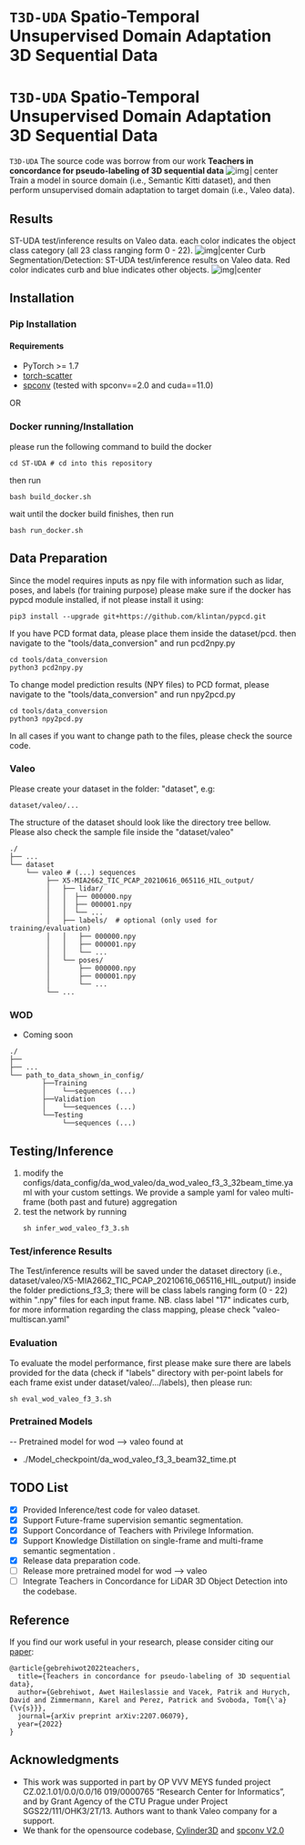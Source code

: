 # `T3D-UDA` Spatio-Temporal Unsupervised Domain Adaptation 3D Sequential Data

# `T3D-UDA` Spatio-Temporal Unsupervised Domain Adaptation 3D Sequential Data

`T3D-UDA` The source code was borrow from our work **Teachers in concordance for pseudo-labeling of 3D sequential data**
![img│center](./image/st-uda.png)
Train a model in source domain (i.e., Semantic Kitti dataset), and then perform unsupervised domain adaptation to target domain (i.e., Valeo data).

## Results
ST-UDA test/inference results on Valeo data. each color indicates the object class category (all 23 class ranging form 0 - 22).
![img|center](./image/test_results.png)
Curb Segmentation/Detection: ST-UDA test/inference results on Valeo data. Red color indicates curb and blue indicates other objects. 
![img|center](./image/curb_detection.png)

## Installation

### Pip Installation
#### Requirements
- PyTorch >= 1.7
- [torch-scatter](https://github.com/rusty1s/pytorch_scatter)
- [spconv](https://github.com/traveller59/spconv) (tested with spconv==2.0 and cuda==11.0)

OR
### Docker running/Installation
please run the following command to build the docker
```
cd ST-UDA # cd into this repository
```
then run
```
bash build_docker.sh
```
wait until the docker build finishes, then run 
```
bash run_docker.sh
```

## Data Preparation
Since the model requires inputs as npy file with information such as lidar, poses, and labels (for training purpose)
please make sure if the docker has pypcd module installed, if not please install it using:
```
pip3 install --upgrade git+https://github.com/klintan/pypcd.git
```
If you have PCD format data, please place them inside the dataset/pcd. then navigate to the "tools/data_conversion" and run pcd2npy.py
```
cd tools/data_conversion
python3 pcd2npy.py
```
 
To change model prediction results (NPY files) to PCD format, please navigate to the "tools/data_conversion" and run npy2pcd.py
```
cd tools/data_conversion
python3 npy2pcd.py
```
In all cases if you want to change path to the files, please check the source code.


### Valeo
Please create your dataset in the folder: "dataset", e.g:
```
dataset/valeo/...
```
The structure of the dataset should look like the directory tree bellow. Please also check the sample file inside the "dataset/valeo"

```
./	 
├── ...
└── dataset
    └── valeo # (...) sequences
         ├── X5-MIA2662_TIC_PCAP_20210616_065116_HIL_output/    
         │   ├── lidar/	
         │   │	├── 000000.npy
         │   │	├── 000001.npy
         │   │	└── ...
         │   ├── labels/  # optional (only used for training/evaluation)
         │   │   ├── 000000.npy
         │   │   ├── 000001.npy
         │   │   └── ...
         │   └── poses/
         │       ├── 000000.npy
         │       ├── 000001.npy
         │       └── ... 
         └── ...
```
### WOD
- Coming soon
```
./
├── 
├── ...
└── path_to_data_shown_in_config/
		├──Training
		│    └──sequences (...)
		├──Validation
		│    └──sequences (...)
		└──Testing
		     └──sequences (...)

```

## Testing/Inference
1. modify the configs/data_config/da_wod_valeo/da_wod_valeo_f3_3_32beam_time.yaml with your custom settings. We provide 
a sample yaml for valeo multi-frame (both past and future) aggregation
2. test the network by running 
   ```
   sh infer_wod_valeo_f3_3.sh
   ```
### Test/inference Results
The Test/inference results will be saved under the dataset directory (i.e., dataset/valeo/X5-MIA2662_TIC_PCAP_20210616_065116_HIL_output/) 
inside the folder predictions_f3_3; there will be class labels ranging form (0 - 22) within ".npy" files for each input frame. 
NB. class label "17" indicates curb, for more information regarding the class mapping, please check "valeo-multiscan.yaml"

### Evaluation
To evaluate the model performance, first please make sure there are labels provided for the data (check if "labels" directory with per-point labels for each frame exist under dataset/valeo/.../labels), then please run:
```
sh eval_wod_valeo_f3_3.sh
```

### Pretrained Models
-- Pretrained model for wod --> valeo found at
   - ./Model_checkpoint/da_wod_valeo_f3_3_beam32_time.pt
   
## TODO List
- [x] Provided Inference/test code for valeo dataset.
- [x] Support Future-frame supervision semantic segmentation.
- [x] Support Concordance of Teachers with Privilege Information.
- [X] Support Knowledge Distillation on single-frame and multi-frame semantic segmentation .
- [X] Release data preparation code.
- [ ] Release more pretrained model for wod --> valeo
- [ ] Integrate Teachers in Concordance for LiDAR 3D Object Detection into the codebase.

## Reference

If you find our work useful in your research, please consider citing our [paper](https://arxiv.org/abs/2207.06079):
```
@article{gebrehiwot2022teachers,
  title={Teachers in concordance for pseudo-labeling of 3D sequential data},
  author={Gebrehiwot, Awet Haileslassie and Vacek, Patrik and Hurych, David and Zimmermann, Karel and Perez, Patrick and Svoboda, Tom{\'a}{\v{s}}},
  journal={arXiv preprint arXiv:2207.06079},
  year={2022}
}
```

## Acknowledgments
- This work was supported in part by OP VVV MEYS funded project CZ.02.1.01/0.0/0.0/16 019/0000765 “Research Center for Informatics”, and by Grant Agency of the CTU Prague under Project SGS22/111/OHK3/2T/13. Authors want to thank Valeo company for a support.
- We thank for the opensource codebase, [Cylinder3D](https://github.com/xinge008/Cylinder3D) and [spconv V2.0](https://github.com/traveller59/spconv)